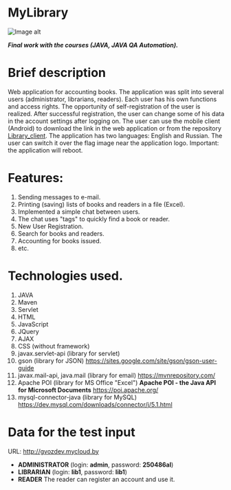 # MyLibrary
![Image alt](https://github.com/gvozdev1986/MyLibrary/blob/master/webapp/img/logo.png)

<b><i>Final work with the courses (JAVA, JAVA QA Automation).</i></b>


# Brief description
Web application for accounting books. 
The application was split into several users (administrator, librarians, readers). 
Each user has his own functions and access rights. 
The opportunity of self-registration of the user is realized. 
After successful registration, the user can change some of his data in the account settings after logging on. 
The user can use the mobile client (Android) to download the link in the web application or from the repository [Library_client](https://github.com/gvozdev1986/MyLibraryClient/blob/master/Library_client.apk "Download mobile application"). The application has two languages: English and Russian. 
The user can switch it over the flag image near the application logo. 
Important: the application will reboot. 

# Features:
1. Sending messages to e-mail.
2. Printing (saving) lists of books and readers in a file (Excel).
3. Implemented a simple chat between users.
4. The chat uses "tags" to quickly find a book or reader.
5. New User Registration.
6. Search for books and readers.
7. Accounting for books issued.
8. etc.

# Technologies used.
1. JAVA
2. Maven
3. Servlet
4. HTML
5. JavaScript 
6. JQuery
7. AJAX
8. CSS (without framework)
9. javax.servlet-api (library for servlet)
10. gson (library for JSON) https://sites.google.com/site/gson/gson-user-guide
11. javax.mail-api, java.mail (library for email) https://mvnrepository.com/
12. Apache POI (library for MS Office "Excel") <b>Apache POI - the Java API for Microsoft Documents</b> https://poi.apache.org/
13. mysql-connector-java (library for MySQL) https://dev.mysql.com/downloads/connector/j/5.1.html

# Data for the test input
URL: http://gvozdev.mycloud.by
* <b>ADMINISTRATOR</b> (login: <b>admin</b>, password: <b>250486al</b>)
* <b>LIBRARIAN</b> (login: <b>lib1</b>, password: <b>lib1</b>)
* <b>READER</b> The reader can register an account and use it.
